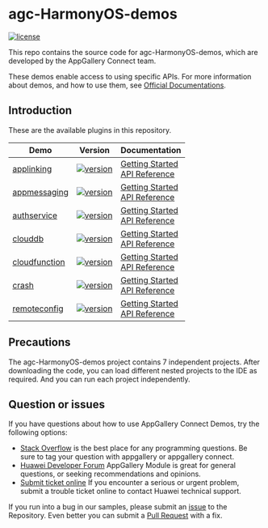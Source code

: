 # agc-HarmonyOS-demos
[![license](https://img.shields.io/badge/license-Apache--2.0-green)](./LICENCE)

This repo contains the source code for agc-HarmonyOS-demos, which are developed by the AppGallery Connect team.

These demos enable access to using specific APIs. For more information
about demos, and how to use them, see
[Official Documentations](https://developer.huawei.com/consumer/en/doc/development/AppGallery-connect-Guides/agc-get-started-harmonyos-0000001184684961).


## Introduction
These are the available plugins in this repository.

| Demo | Version | Documentation |
|--------|-----|-----|
| [applinking](./applinking) | [![version](https://img.shields.io/badge/Release-1.3.1.300-yellow)](./applinking) | [Getting Started](https://developer.huawei.com/consumer/en/doc/development/AppGallery-connect-Guides/agc-applinking-introduction-0000001054143215) <br/> [API Reference](https://developer.huawei.com/consumer/en/doc/development/AppGallery-connect-References/overview-harmonyos-0000001189376141) |
| [appmessaging](./appmessaging) | [![version](https://img.shields.io/badge/Release-1.3.1.300-yellow)](./appmessaging) | [Getting Started](https://developer.huawei.com/consumer/en/doc/development/AppGallery-connect-Guides/agc-appmessage-introduction-0000001071884501) <br/> [API Reference](https://developer.huawei.com/consumer/en/doc/development/AppGallery-connect-References/appmessaging-overview-java-0000001153013530) |
| [authservice](./auth) | [![version](https://img.shields.io/badge/Release-1.3.1.300-yellow)](./auth) | [Getting Started](https://developer.huawei.com/consumer/en/doc/development/AppGallery-connect-Guides/agc-auth-introduction-0000001053732605) <br/> [API Reference](https://developer.huawei.com/consumer/en/doc/development/AppGallery-connect-References/harmonyos-java-overview-0000001197411131) |
| [clouddb](./clouddb) | [![version](https://img.shields.io/badge/Release-1.0.0-yellow)](./clouddb) | [Getting Started](https://developer.huawei.com/consumer/en/doc/development/AppGallery-connect-Guides/agc-clouddb-introduction-0000001054212760) <br/> [API Reference](https://developer.huawei.com/consumer/en/doc/development/AppGallery-connect-References/clouddb-openharmony-overview-0000001369962437) |
| [cloudfunction](./cloudfunction) | [![version](https://img.shields.io/badge/Release-1.3.1.300-yellow)](./cloudfunction) | [Getting Started](https://developer.huawei.com/consumer/en/doc/development/AppGallery-connect-Guides/agc-cloudfunction-introduction-0000001059279544) <br/> [API Reference](https://developer.huawei.com/consumer/en/doc/development/AppGallery-connect-References/overview-java-0000001153005006) |
| [crash](./crash) | [![version](https://img.shields.io/badge/Release-1.3.1.300-yellow)](./crash) | [Getting Started](https://developer.huawei.com/consumer/en/doc/development/AppGallery-connect-Guides/agc-crash-introduction-0000001055732708) <br/> [API Reference](https://developer.huawei.com/consumer/en/doc/development/AppGallery-connect-References/overview-harmonyos-0000001185399149) |
| [remoteconfig](./remoteconfig) | [![version](https://img.shields.io/badge/Release-1.3.1.300-yellow)](./remoteconfig) | [Getting Started](https://developer.huawei.com/consumer/en/doc/development/AppGallery-connect-Guides/agc-remoteconfig-introduction-0000001055149778) <br/> [API Reference](https://developer.huawei.com/consumer/en/doc/development/AppGallery-connect-References/harmony-remoteconfig-overview-0000001188328547) |

## Precautions
The agc-HarmonyOS-demos project contains 7 independent projects. After downloading the code, you can load different nested projects to the IDE as required. And you can run each project independently.

## Question or issues
If you have questions about how to use AppGallery Connect Demos, try the following options:  
* [Stack Overflow](https://stackoverflow.com/questions/tagged/appgallery) is the best place for any programming questions. Be sure to tag your question with appgallery or appgallery connect.  
* [Huawei Developer Forum](https://forums.developer.huawei.com/forumPortal/en/home?fid=0101188387844930001) AppGallery Module is great for general questions, or seeking recommendations and opinions.
* [Submit ticket online](https://developer.huawei.com/consumer/en/support/feedback/#/) If you encounter a serious or urgent problem, submit a trouble ticket online to contact Huawei technical support.

If you run into a bug in our samples, please submit an [issue](https://github.com/AppGalleryConnect/agc-android-demos/issues) to the Repository. Even better you can submit a [Pull Request](https://github.com/AppGalleryConnect/agc-android-demos/pulls) with a fix.

